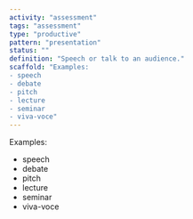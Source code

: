 ```yaml
---
activity: "assessment"
tags: "assessment"
type: "productive"
pattern: "presentation"
status: ""
definition: "Speech or talk to an audience."
scaffold: "Examples:
- speech
- debate
- pitch
- lecture
- seminar
- viva-voce"
---
```


Examples:
- speech
- debate
- pitch
- lecture
- seminar
- viva-voce
